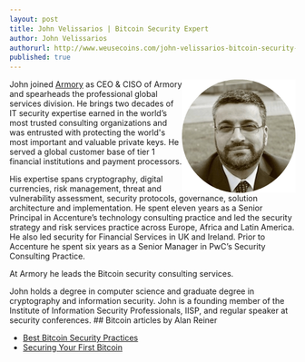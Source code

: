 ```yaml
---
layout: post
title: John Velissarios | Bitcoin Security Expert
author: John Velissarios
authorurl: http://www.weusecoins.com/john-velissarios-bitcoin-security-expert
published: true
---
```



<img src="/images/john-velissarios.png" alt="John Velissarios" align="right">John joined <a href="/armory/">Armory</a> as CEO & CISO of Armory and spearheads the professional global services division. He brings two decades of IT security expertise earned in the world’s most trusted consulting organizations and was entrusted with protecting the world's most important and valuable private keys. He served a global customer base of tier 1 financial institutions and payment processors.<p>
<p>
His expertise spans cryptography, digital currencies, risk management, threat and vulnerability assessment, security protocols, governance, solution architecture and implementation. He spent eleven years as a Senior Principal in Accenture’s technology consulting practice and led the security strategy and risk services practice across Europe, Africa and Latin America. He also led security for Financial Services in UK and Ireland. Prior to Accenture he spent six years as a Senior Manager in PwC’s Security Consulting Practice.
<p>
At Armory he leads the Bitcoin security consulting services.
<p>
John holds a degree in computer science and graduate degree in cryptography and information security. John is a founding member of the Institute of Information Security Professionals, IISP, and regular speaker at security conferences.
## Bitcoin articles by Alan Reiner
<ul>
<li><a href="">Best Bitcoin Security Practices</a></li>
<li><a href="">Securing Your First Bitcoin</a></li>
</ul>
